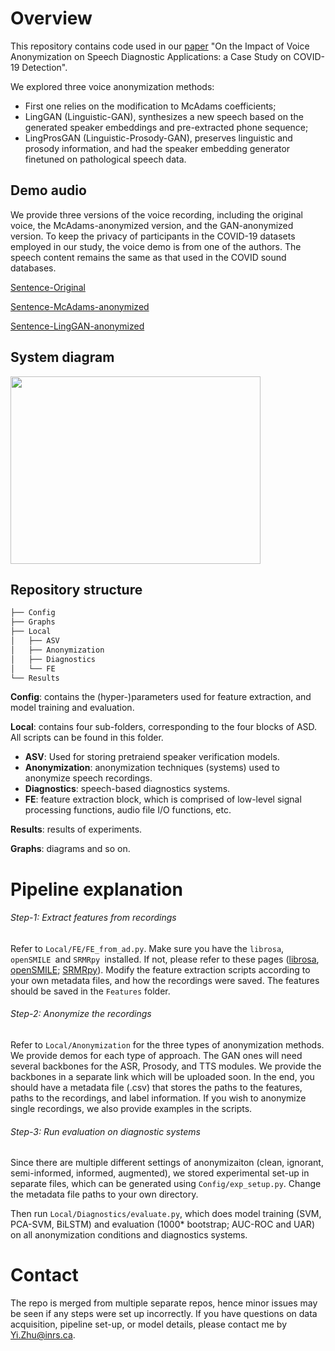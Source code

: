 # Overview

This repository contains code used in our [paper](https://arxiv.org/abs/2304.02181) "On the Impact of Voice Anonymization on Speech Diagnostic Applications: a Case Study on COVID-19 Detection".

We explored three voice anonymization methods:

- First one relies on the modification to McAdams coefficients;
- LingGAN (Linguistic-GAN), synthesizes a new speech based on the generated speaker embeddings and pre-extracted phone sequence;
- LingProsGAN (Linguistic-Prosody-GAN), preserves linguistic and prosody information, and had the speaker embedding generator finetuned on pathological speech data.

## Demo audio

We provide three versions of the voice recording, including the original voice, the McAdams-anonymized version, and the GAN-anonymized version. To keep the privacy of participants in the COVID-19 datasets employed in our study, the voice demo is from one of the authors. The speech content remains the same as that used in the COVID sound databases.

[Sentence-Original](https://user-images.githubusercontent.com/48067384/229322700-39c734bc-b40f-4f41-8b3c-09240aa2ca39.mp4)

[Sentence-McAdams-anonymized](https://user-images.githubusercontent.com/48067384/229322711-95a2c666-a71a-41f5-ab80-0452cbb0b09f.mp4)

[Sentence-LingGAN-anonymized
](https://user-images.githubusercontent.com/48067384/229322716-44d8ef45-a2d0-4313-860e-aee18a9a9317.mp4)

## System diagram

<img src="https://user-images.githubusercontent.com/48067384/229264462-fcfe46ee-969d-4e9e-8ecc-d1682e44ee81.png" width="400" height="300">

## Repository structure

```bash
├── Config
├── Graphs
├── Local
│   ├── ASV
│   ├── Anonymization
│   ├── Diagnostics
│   └── FE
└── Results
```

**Config**: contains the (hyper-)parameters used for feature extraction, and model training and evaluation.

**Local**: contains four sub-folders, corresponding to the four blocks of ASD. All scripts can be found in this folder.

- **ASV**: Used for storing pretraiend speaker verification models.
- **Anonymization**: anonymization techniques (systems) used to anonymize speech recordings.
- **Diagnostics**: speech-based diagnostics systems.
- **FE**: feature extraction block, which is comprised of low-level signal processing functions, audio file I/O functions, etc.

**Results**: results of experiments.

**Graphs**: diagrams and so on.

# Pipeline explanation

###### Step-1: Extract features from recordings

Refer to `Local/FE/FE_from_ad.py`. Make sure you have the `librosa`, `openSMILE `and `SRMRpy `installed. If not, please refer to these pages ([librosa](https://librosa.org/doc/main/install.html), [openSMILE](https://audeering.github.io/opensmile-python/); [SRMRpy](https://github.com/jfsantos/SRMRpy)). Modify the feature extraction scripts according to your own metadata files, and how the recordings were saved. The features should be saved in the `Features` folder.

###### Step-2: Anonymize the recordings

Refer to `Local/Anonymization` for the three types of anonymization methods. We provide demos for each type of approach. The GAN ones will need several backbones for the ASR, Prosody, and TTS modules. We provide the backbones in a separate link which will be uploaded soon. In the end, you should have a metadata file (.csv) that stores the paths to the features, paths to the recordings, and label information. If you wish to anonymize single recordings, we also provide examples in the scripts.

###### Step-3: Run evaluation on diagnostic systems

Since there are multiple different settings of anonymizaiton (clean, ignorant, semi-informed, informed, augmented), we stored experimental set-up in separate files, which can be generated using `Config/exp_setup.py`. Change the metadata file paths to your own directory.

Then run `Local/Diagnostics/evaluate.py`, which does model training (SVM, PCA-SVM, BiLSTM) and evaluation (1000* bootstrap; AUC-ROC and UAR) on all anonymization conditions and diagnostics systems.


# Contact

The repo is merged from multiple separate repos, hence minor issues may be seen if any steps were set up incorrectly. If you have questions on data acquisition, pipeline set-up, or model details, please contact me by Yi.Zhu@inrs.ca.
